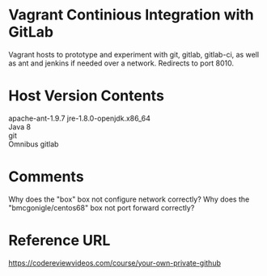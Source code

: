 # Vagrant Continious Integration with GitLab
Vagrant hosts to prototype and experiment with git, gitlab, gitlab-ci, as well as ant and jenkins if needed over a network. 
Redirects to port 8010.

Host Version Contents
========
apache-ant-1.9.7
jre-1.8.0-openjdk.x86_64  
Java 8  
git  
Omnibus gitlab

Comments
========
Why does the "box" box not configure network correctly?
Why does the "bmcgonigle/centos68" box not port forward correctly? 

Reference URL
========
https://codereviewvideos.com/course/your-own-private-github
